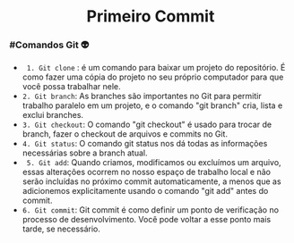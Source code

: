 <h1 align="center"> Primeiro Commit </h1>
<h3> #Comandos Git 👽 </h3>

 - ` 1. Git clone` : é um comando para baixar um projeto do repositório. É como fazer uma cópia do projeto no seu próprio computador para que você possa trabalhar nele. <br>
 - `2. Git branch`: As branches são importantes no Git para permitir trabalho paralelo em um projeto, e o comando "git branch" cria, lista e exclui branches.<br>
 - `3. Git checkout`: O comando "git checkout" é usado para trocar de branch, fazer o checkout de arquivos e commits no Git. <br>
- `4. Git status`: O comando git status nos dá todas as informações necessárias sobre a branch atual. <br>
- ` 5. Git add`: Quando criamos, modificamos ou excluímos um arquivo, essas alterações ocorrem no nosso espaço de trabalho local e não serão incluídas no próximo commit automaticamente, a menos que as adicionemos explicitamente usando o comando "git add" antes do commit. <br>
- `6. Git commit`: Git commit é como definir um ponto de verificação no processo de desenvolvimento. Você pode voltar a esse ponto mais tarde, se necessário.
 
